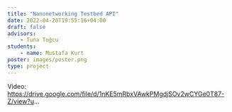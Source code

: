 ```yaml
---
title: "Nanonetworking Testbed API"
date: 2022-04-20T19:55:16+04:00
draft: false
advisors: 
    - Tuna Tuğcu
students: 
    - name: Mustafa Kurt
poster: images/poster.png
type: project
---
```


Video: https://drive.google.com/file/d/1nKE5mRbxVAwkPMgdjSOv2wCYGe0T87-Z/view?u...
